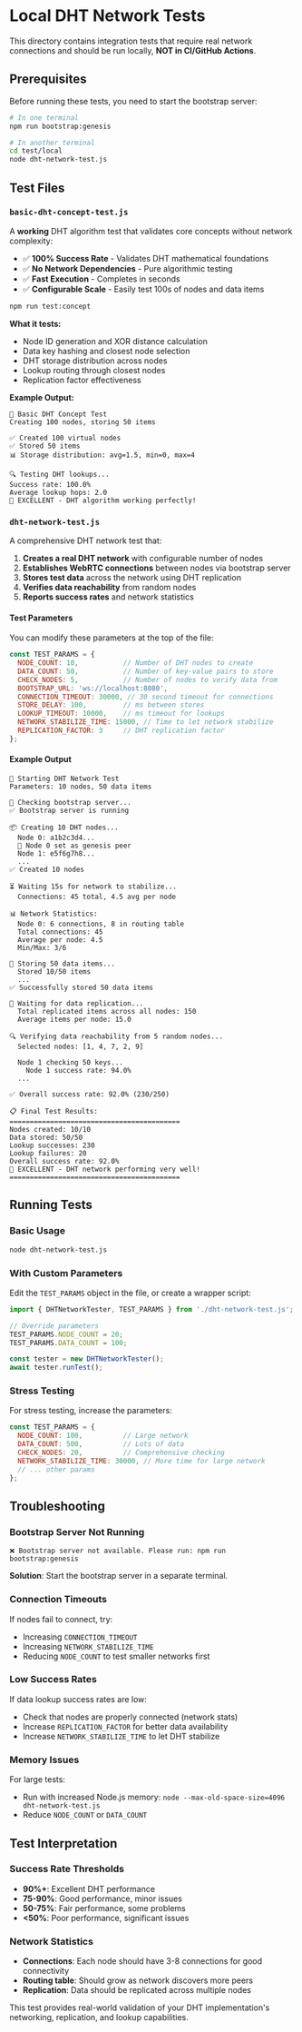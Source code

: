 # Local DHT Network Tests

This directory contains integration tests that require real network connections and should be run locally, **NOT in CI/GitHub Actions**.

## Prerequisites

Before running these tests, you need to start the bootstrap server:

```bash
# In one terminal
npm run bootstrap:genesis

# In another terminal
cd test/local
node dht-network-test.js
```

## Test Files

### `basic-dht-concept-test.js`

A **working** DHT algorithm test that validates core concepts without network complexity:

- ✅ **100% Success Rate** - Validates DHT mathematical foundations
- ✅ **No Network Dependencies** - Pure algorithmic testing
- ✅ **Fast Execution** - Completes in seconds
- ✅ **Configurable Scale** - Easily test 100s of nodes and data items

```bash
npm run test:concept
```

**What it tests:**
- Node ID generation and XOR distance calculation
- Data key hashing and closest node selection  
- DHT storage distribution across nodes
- Lookup routing through closest nodes
- Replication factor effectiveness

**Example Output:**
```
🚀 Basic DHT Concept Test
Creating 100 nodes, storing 50 items

✅ Created 100 virtual nodes
✅ Stored 50 items
📊 Storage distribution: avg=1.5, min=0, max=4

🔍 Testing DHT lookups...
Success rate: 100.0%
Average lookup hops: 2.0
🎉 EXCELLENT - DHT algorithm working perfectly!
```

### `dht-network-test.js`

A comprehensive DHT network test that:

1. **Creates a real DHT network** with configurable number of nodes
2. **Establishes WebRTC connections** between nodes via bootstrap server
3. **Stores test data** across the network using DHT replication
4. **Verifies data reachability** from random nodes
5. **Reports success rates** and network statistics

#### Test Parameters

You can modify these parameters at the top of the file:

```javascript
const TEST_PARAMS = {
  NODE_COUNT: 10,           // Number of DHT nodes to create
  DATA_COUNT: 50,           // Number of key-value pairs to store
  CHECK_NODES: 5,           // Number of nodes to verify data from
  BOOTSTRAP_URL: 'ws://localhost:8080',
  CONNECTION_TIMEOUT: 30000, // 30 second timeout for connections
  STORE_DELAY: 100,         // ms between stores
  LOOKUP_TIMEOUT: 10000,    // ms timeout for lookups
  NETWORK_STABILIZE_TIME: 15000, // Time to let network stabilize
  REPLICATION_FACTOR: 3     // DHT replication factor
};
```

#### Example Output

```
🚀 Starting DHT Network Test
Parameters: 10 nodes, 50 data items

📡 Checking bootstrap server...
✅ Bootstrap server is running

📦 Creating 10 DHT nodes...
  Node 0: a1b2c3d4...
  🌟 Node 0 set as genesis peer
  Node 1: e5f6g7h8...
  ...
✅ Created 10 nodes

⏳ Waiting 15s for network to stabilize...
  Connections: 45 total, 4.5 avg per node

📊 Network Statistics:
  Node 0: 6 connections, 8 in routing table
  Total connections: 45
  Average per node: 4.5
  Min/Max: 3/6

💾 Storing 50 data items...
  Stored 10/50 items
  ...
✅ Successfully stored 50 data items

🔄 Waiting for data replication...
  Total replicated items across all nodes: 150
  Average items per node: 15.0

🔍 Verifying data reachability from 5 random nodes...
  Selected nodes: [1, 4, 7, 2, 9]
  
  Node 1 checking 50 keys...
    Node 1 success rate: 94.0%
  ...

✅ Overall success rate: 92.0% (230/250)

📋 Final Test Results:
==========================================
Nodes created: 10/10
Data stored: 50/50
Lookup successes: 230
Lookup failures: 20
Overall success rate: 92.0%
🎉 EXCELLENT - DHT network performing very well!
==========================================
```

## Running Tests

### Basic Usage

```bash
node dht-network-test.js
```

### With Custom Parameters

Edit the `TEST_PARAMS` object in the file, or create a wrapper script:

```javascript
import { DHTNetworkTester, TEST_PARAMS } from './dht-network-test.js';

// Override parameters
TEST_PARAMS.NODE_COUNT = 20;
TEST_PARAMS.DATA_COUNT = 100;

const tester = new DHTNetworkTester();
await tester.runTest();
```

### Stress Testing

For stress testing, increase the parameters:

```javascript
const TEST_PARAMS = {
  NODE_COUNT: 100,          // Large network
  DATA_COUNT: 500,          // Lots of data
  CHECK_NODES: 20,          // Comprehensive checking
  NETWORK_STABILIZE_TIME: 30000, // More time for large network
  // ... other params
};
```

## Troubleshooting

### Bootstrap Server Not Running

```
❌ Bootstrap server not available. Please run: npm run bootstrap:genesis
```

**Solution**: Start the bootstrap server in a separate terminal.

### Connection Timeouts

If nodes fail to connect, try:
- Increasing `CONNECTION_TIMEOUT`
- Increasing `NETWORK_STABILIZE_TIME`
- Reducing `NODE_COUNT` to test smaller networks first

### Low Success Rates

If data lookup success rates are low:
- Check that nodes are properly connected (network stats)
- Increase `REPLICATION_FACTOR` for better data availability
- Increase `NETWORK_STABILIZE_TIME` to let DHT stabilize

### Memory Issues

For large tests:
- Run with increased Node.js memory: `node --max-old-space-size=4096 dht-network-test.js`
- Reduce `NODE_COUNT` or `DATA_COUNT`

## Test Interpretation

### Success Rate Thresholds

- **90%+**: Excellent DHT performance
- **75-90%**: Good performance, minor issues
- **50-75%**: Fair performance, some problems
- **<50%**: Poor performance, significant issues

### Network Statistics

- **Connections**: Each node should have 3-8 connections for good connectivity
- **Routing table**: Should grow as network discovers more peers
- **Replication**: Data should be replicated across multiple nodes

This test provides real-world validation of your DHT implementation's networking, replication, and lookup capabilities.